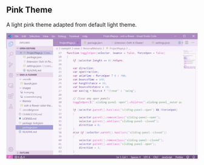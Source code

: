 ## Pink Theme
A light pink theme adapted from default light theme.

![Screenshot](images/screenshot.png)

